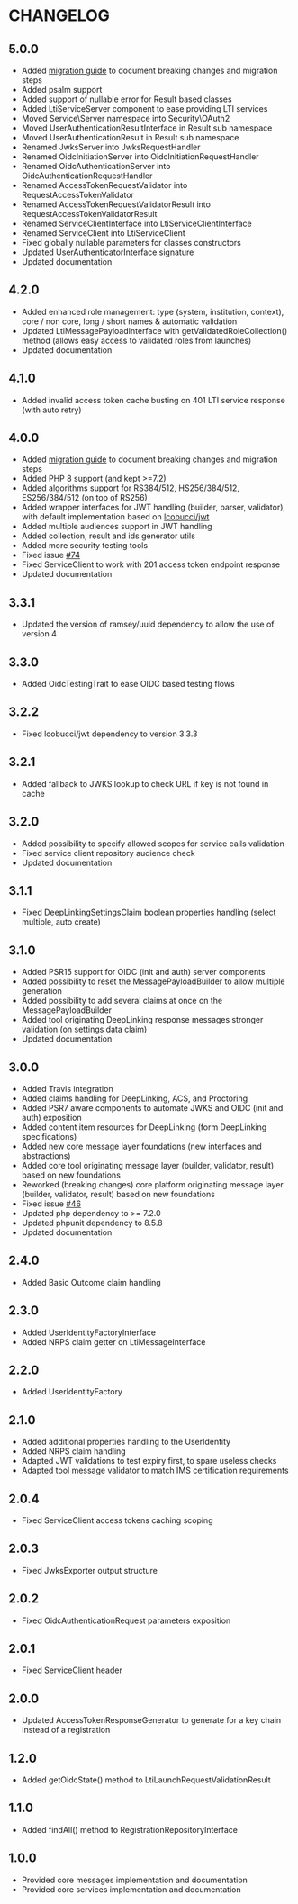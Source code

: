 CHANGELOG
=========

5.0.0
-----

* Added [migration guide](https://github.com/oat-sa/lib-lti1p3-core/wiki/Migration-from-4.x-to-5.x) to document breaking changes and migration steps
* Added psalm support
* Added support of nullable error for Result based classes
* Added LtiServiceServer component to ease providing LTI services
* Moved Service\Server namespace into Security\OAuth2
* Moved UserAuthenticationResultInterface in Result sub namespace
* Moved UserAuthenticationResult in Result sub namespace
* Renamed JwksServer into JwksRequestHandler
* Renamed OidcInitiationServer into OidcInitiationRequestHandler
* Renamed OidcAuthenticationServer into OidcAuthenticationRequestHandler
* Renamed AccessTokenRequestValidator into RequestAccessTokenValidator
* Renamed AccessTokenRequestValidatorResult into RequestAccessTokenValidatorResult
* Renamed ServiceClientInterface into LtiServiceClientInterface
* Renamed ServiceClient into LtiServiceClient
* Fixed globally nullable parameters for classes constructors  
* Updated UserAuthenticatorInterface signature  
* Updated documentation

4.2.0
-----

* Added enhanced role management: type (system, institution, context), core / non core, long / short names & automatic validation
* Updated LtiMessagePayloadInterface with getValidatedRoleCollection() method (allows easy access to validated roles from launches)
* Updated documentation

4.1.0
-----

* Added invalid access token cache busting on 401 LTI service response (with auto retry)

4.0.0
-----

* Added [migration guide](https://github.com/oat-sa/lib-lti1p3-core/wiki/Migration-from-3.x-to-4.x) to document breaking changes and migration steps
* Added PHP 8 support (and kept >=7.2)
* Added algorithms support for RS384/512, HS256/384/512, ES256/384/512 (on top of RS256)
* Added wrapper interfaces for JWT handling (builder, parser, validator), with default implementation based on [lcobucci/jwt](https://github.com/lcobucci/jwt)
* Added multiple audiences support in JWT handling
* Added collection, result and ids generator utils
* Added more security testing tools 
* Fixed issue [#74](https://github.com/oat-sa/lib-lti1p3-core/issues/74)
* Fixed ServiceClient to work with 201 access token endpoint response  
* Updated documentation

3.3.1
-----

* Updated the version of ramsey/uuid dependency to allow the use of version 4 

3.3.0
-----

* Added OidcTestingTrait to ease OIDC based testing flows 

3.2.2
-----

* Fixed lcobucci/jwt dependency to version 3.3.3

3.2.1
-----

* Added fallback to JWKS lookup to check URL if key is not found in cache

3.2.0
-----

* Added possibility to specify allowed scopes for service calls validation
* Fixed service client repository audience check
* Updated documentation

3.1.1
-----

* Fixed DeepLinkingSettingsClaim boolean properties handling (select multiple, auto create)

3.1.0
-----

* Added PSR15 support for OIDC (init and auth) server components
* Added possibility to reset the MessagePayloadBuilder to allow multiple generation
* Added possibility to add several claims at once on the MessagePayloadBuilder
* Added tool originating DeepLinking response messages stronger validation (on settings data claim)
* Updated documentation

3.0.0
-----

* Added Travis integration
* Added claims handling for DeepLinking, ACS, and Proctoring
* Added PSR7 aware components to automate JWKS and OIDC (init and auth) exposition
* Added content item resources for DeepLinking (form DeepLinking specifications)
* Added new core message layer foundations (new interfaces and abstractions)
* Added core tool originating message layer (builder, validator, result) based on new foundations
* Reworked (breaking changes) core platform originating message layer (builder, validator, result) based on new foundations
* Fixed issue [#46](https://github.com/oat-sa/lib-lti1p3-core/issues/46)
* Updated php dependency to >= 7.2.0
* Updated phpunit dependency to 8.5.8
* Updated documentation

2.4.0
-----

* Added Basic Outcome claim handling

2.3.0
-----

* Added UserIdentityFactoryInterface
* Added NRPS claim getter on LtiMessageInterface

2.2.0
-----

* Added UserIdentityFactory

2.1.0
-----

* Added additional properties handling to the UserIdentity
* Added NRPS claim handling
* Adapted JWT validations to test expiry first, to spare useless checks
* Adapted tool message validator to match IMS certification requirements

2.0.4
-----

* Fixed ServiceClient access tokens caching scoping

2.0.3
-----

* Fixed JwksExporter output structure

2.0.2
-----

* Fixed OidcAuthenticationRequest parameters exposition

2.0.1
-----

* Fixed ServiceClient header


2.0.0
-----

* Updated AccessTokenResponseGenerator to generate for a key chain instead of a registration

1.2.0
-----

* Added getOidcState() method to LtiLaunchRequestValidationResult

1.1.0
-----

* Added findAll() method to RegistrationRepositoryInterface

1.0.0
-----

* Provided core messages implementation and documentation
* Provided core services implementation and documentation
